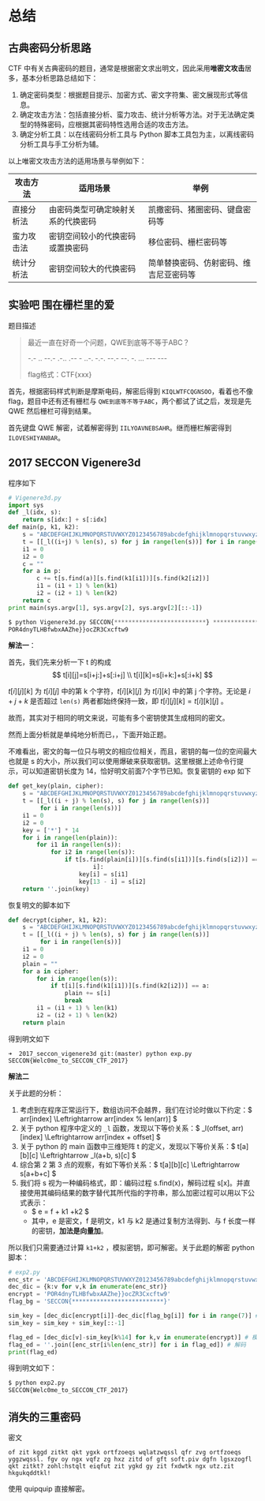 # 总结

## 古典密码分析思路

CTF 中有关古典密码的题目，通常是根据密文求出明文，因此采用**唯密文攻击**居多，基本分析思路总结如下：

1. 确定密码类型：根据题目提示、加密方式、密文字符集、密文展现形式等信息。
2. 确定攻击方法：包括直接分析、蛮力攻击、统计分析等方法。对于无法确定类型的特殊密码，应根据其密码特性选用合适的攻击方法。
3. 确定分析工具：以在线密码分析工具与 Python 脚本工具包为主，以离线密码分析工具与手工分析为辅。

以上唯密文攻击方法的适用场景与举例如下：

| 攻击方法   | 适用场景                           | 举例                                   |
| ---------- | ---------------------------------- | -------------------------------------- |
| 直接分析法 | 由密码类型可确定映射关系的代换密码 | 凯撒密码、猪圈密码、键盘密码等         |
| 蛮力攻击法 | 密钥空间较小的代换密码或置换密码   | 移位密码、栅栏密码等                   |
| 统计分析法 | 密钥空间较大的代换密码             | 简单替换密码、仿射密码、维吉尼亚密码等 |

## 实验吧 围在栅栏里的爱

题目描述

> 最近一直在好奇一个问题，QWE到底等不等于ABC？
>
> -.- .. --.- .-.. .-- - ..-. -.-. --.- --. -. ... --- ---
>
> flag格式：CTF{xxx}

首先，根据密码样式判断是摩斯电码，解密后得到 `KIQLWTFCQGNSOO`，看着也不像 flag，题目中还有还有栅栏与 `QWE到底等不等于ABC`，两个都试了试之后，发现是先 QWE 然后栅栏可得到结果。  

首先键盘 QWE 解密，试着解密得到 `IILYOAVNEBSAHR`。继而栅栏解密得到 `ILOVESHIYANBAR`。

## 2017 SECCON Vigenere3d

程序如下

```python
# Vigenere3d.py
import sys
def _l(idx, s):
    return s[idx:] + s[:idx]
def main(p, k1, k2):
    s = "ABCDEFGHIJKLMNOPQRSTUVWXYZ0123456789abcdefghijklmnopqrstuvwxyz_{}"
    t = [[_l((i+j) % len(s), s) for j in range(len(s))] for i in range(len(s))]
    i1 = 0
    i2 = 0
    c = ""
    for a in p:
        c += t[s.find(a)][s.find(k1[i1])][s.find(k2[i2])]
        i1 = (i1 + 1) % len(k1)
        i2 = (i2 + 1) % len(k2)
    return c
print main(sys.argv[1], sys.argv[2], sys.argv[2][::-1])

$ python Vigenere3d.py SECCON{**************************} **************
POR4dnyTLHBfwbxAAZhe}}ocZR3Cxcftw9
```

**解法一**：

首先，我们先来分析一下 t 的构成
$$
t[i][j]=s[i+j:]+s[:i+j] \\
t[i][k]=s[i+k:]+s[:i+k]
$$

$t[i][j][k]$ 为 $t[i][j]$ 中的第 k 个字符，$t[i][k][j]$ 为 $t[i][k]$ 中的第 j 个字符。无论是 $i+j+k$ 是否超过 `len(s)` 两者都始终保持一致，即 $t[i][j][k]=t[i][k][j]$ 。

故而，其实对于相同的明文来说，可能有多个密钥使其生成相同的密文。

然而上面分析就是单纯地分析而已，，下面开始正题。

不难看出，密文的每一位只与明文的相应位相关，而且，密钥的每一位的空间最大也就是 s 的大小，所以我们可以使用爆破来获取密钥。这里根据上述命令行提示，可以知道密钥长度为 14，恰好明文前面7个字节已知。恢复密钥的 exp 如下

```python
def get_key(plain, cipher):
    s = "ABCDEFGHIJKLMNOPQRSTUVWXYZ0123456789abcdefghijklmnopqrstuvwxyz_{}"
    t = [[_l((i + j) % len(s), s) for j in range(len(s))]
         for i in range(len(s))]
    i1 = 0
    i2 = 0
    key = ['*'] * 14
    for i in range(len(plain)):
        for i1 in range(len(s)):
            for i2 in range(len(s)):
                if t[s.find(plain[i])][s.find(s[i1])][s.find(s[i2])] == cipher[
                        i]:
                    key[i] = s[i1]
                    key[13 - i] = s[i2]
    return ''.join(key)
```

恢复明文的脚本如下

```python
def decrypt(cipher, k1, k2):
    s = "ABCDEFGHIJKLMNOPQRSTUVWXYZ0123456789abcdefghijklmnopqrstuvwxyz_{}"
    t = [[_l((i + j) % len(s), s) for j in range(len(s))]
         for i in range(len(s))]
    i1 = 0
    i2 = 0
    plain = ""
    for a in cipher:
        for i in range(len(s)):
            if t[i][s.find(k1[i1])][s.find(k2[i2])] == a:
                plain += s[i]
                break
        i1 = (i1 + 1) % len(k1)
        i2 = (i2 + 1) % len(k2)
    return plain
```

得到明文如下

```shell
➜  2017_seccon_vigenere3d git:(master) python exp.py
SECCON{Welc0me_to_SECCON_CTF_2017}
```
**解法二**

关于此题的分析：

1. 考虑到在程序正常运行下，数组访问不会越界，我们在讨论时做以下约定：$ arr[index] \Leftrightarrow arr[index \% len(arr)] $
2. 关于 python 程序中定义的 `_l` 函数，发现以下等价关系：$ \_l(offset, arr)[index] \Leftrightarrow arr[index + offset] $
3. 关于 python 的 main 函数中三维矩阵 t 的定义，发现以下等价关系：$ t[a][b][c] \Leftrightarrow \_l(a+b, s)[c] $
4. 综合第 2 第 3 点的观察，有如下等价关系：$ t[a][b][c] \Leftrightarrow s[a+b+c] $
5. 我们将 s 视为一种编码格式，即：编码过程 s.find(x)，解码过程 s[x]。并直接使用其编码结果的数字替代其所代指的字符串，那么加密过程可以用以下公式表示：
   - $ e = f +  k1 +k2 $
   - 其中，e 是密文，f 是明文，k1 与 k2 是通过复制方法得到、与 f 长度一样的密钥，**加法是向量加**。

所以我们只需要通过计算 `k1+k2` ，模拟密钥，即可解密。关于此题的解密 python 脚本：

```python
# exp2.py
enc_str = 'ABCDEFGHIJKLMNOPQRSTUVWXYZ0123456789abcdefghijklmnopqrstuvwxyz_{}'
dec_dic = {k:v for v,k in enumerate(enc_str)}
encrypt = 'POR4dnyTLHBfwbxAAZhe}}ocZR3Cxcftw9'
flag_bg = 'SECCON{**************************}'

sim_key = [dec_dic[encrypt[i]]-dec_dic[flag_bg[i]] for i in range(7)] # 破解模拟密钥
sim_key = sim_key + sim_key[::-1]

flag_ed = [dec_dic[v]-sim_key[k%14] for k,v in enumerate(encrypt)] # 模拟密钥解密
flag_ed = ''.join([enc_str[i%len(enc_str)] for i in flag_ed]) # 解码
print(flag_ed)
```

得到明文如下：

```bash
$ python exp2.py
SECCON{Welc0me_to_SECCON_CTF_2017}
```

## 消失的三重密码

密文
```
of zit kggd zitkt qkt ygxk ortfzoeqs wqlatzwqssl qfr zvg ortfzoeqs yggzwqssl. fgv oy ngx vqfz zg hxz zitd of gft soft.piv dgfn lgsxzogfl qkt zitkt? zohl:hstqlt eiqfut zit ygkd gy zit fxdwtk ngx utz.zit hkgukqddtkl!
```

使用 quipquip 直接解密。
